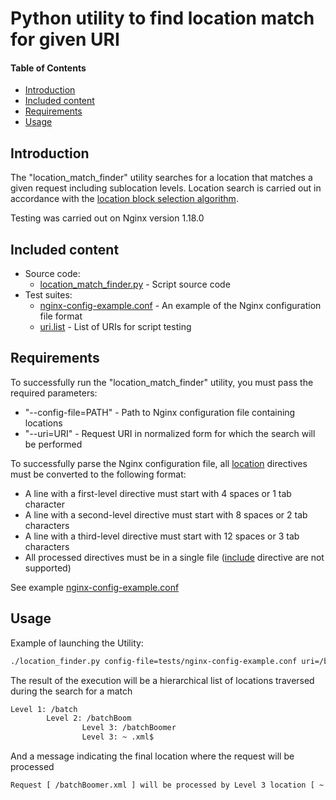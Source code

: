 # Python utility to find location match for given URI
#### Table of Contents
  - [Introduction](#introduction)
  - [Included content](#included-content)
  - [Requirements](#requirements)
  - [Usage](#usage)

## Introduction
The "location_match_finder" utility searches for a location that matches a given request including sublocation levels. Location search is carried out in accordance with the [location block selection algorithm](https://nginx.org).

Testing was carried out on Nginx version 1.18.0


## Included content
  - Source code:
    - [location_match_finder.py](location_match_finder.py) - Script source code
  - Test suites:
    - [nginx-config-example.conf](tests/nginx-config-example.conf) - An example of the Nginx configuration file format
    - [uri.list](tests/uri.list) - List of URIs for script testing

## Requirements
To successfully run the "location_match_finder" utility, you must pass the required parameters:
  - "--config-file=PATH" - Path to Nginx configuration file containing locations
  - "--uri=URI" - Request URI in normalized form for which the search will be performed

To successfully parse the Nginx configuration file, all [location](http://nginx.org/en/docs/http/ngx_http_core_module.html#location) directives must be converted to the following format:
  - A line with a first-level directive must start with 4 spaces or 1 tab character
  - A line with a second-level directive must start with 8 spaces or 2 tab characters
  - A line with a third-level directive must start with 12 spaces or 3 tab characters
  - All processed directives must be in a single file ([include](http://nginx.org/ru/docs/ngx_core_module.html#include) directive are not supported)

See example [nginx-config-example.conf](tests/nginx-config-example.conf)

## Usage
Example of launching the Utility:
```bash
./location_finder.py config-file=tests/nginx-config-example.conf uri=/batchBoomer.xml
```

The result of the execution will be a hierarchical list of locations traversed during the search for a match
```bash
Level 1: /batch
        Level 2: /batchBoom
                Level 3: /batchBoomer
                Level 3: ~ .xml$
```
And a message indicating the final location where the request will be processed
```bash
Request [ /batchBoomer.xml ] will be processed by Level 3 location [ ~ .xml$ ]
```
